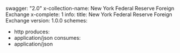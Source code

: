 swagger: "2.0"
x-collection-name: New York Federal Reserve Foreign Exchange
x-complete: 1
info:
  title: New York Federal Reserve Foreign Exchange
  version: 1.0.0
schemes:
- http
produces:
- application/json
consumes:
- application/json